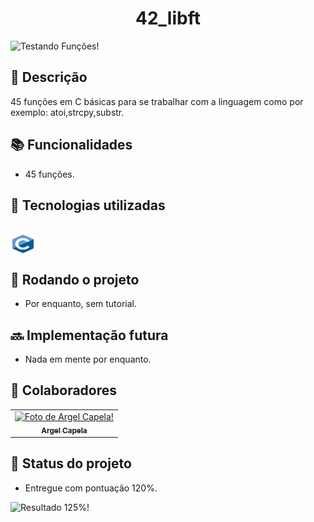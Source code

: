 <h1 align="center"> 42_libft </h1>

<img src="https://github.com/argelcapela/42_libft/blob/master/assets/libft_test.gif?raw=true" alt="Testando Funções!" />

## :memo: Descrição
45 funções em C básicas para se trabalhar com a linguagem como por exemplo: atoi,strcpy,substr.

## :books: Funcionalidades
* 45 funções.

## :wrench: Tecnologias utilizadas
<div style="display: inline_block"><br>
    <img align="center" alt="gel-Js" height="30" width="40" src="https://raw.githubusercontent.com/devicons/devicon/master/icons/c/c-original.svg">
</div>


## :rocket: Rodando o projeto
* Por enquanto, sem tutorial.

## :soon: Implementação futura
* Nada em mente por enquanto.


## :handshake: Colaboradores
<table>
  <tr>
    <td align="center">
      <a href="http://github.com/argelcapela">
        <img src="https://avatars.githubusercontent.com/u/79276276?s=400&u=055b803f4708d59eaf50208ba601f85844125757&v=4" width="100px;" alt="Foto de Argel Capela!"/><br>
        <sub>
          <b>Argel Capela</b>
        </sub>
      </a>
    </td>
  </tr>
</table>

## :dart: Status do projeto
* Entregue com pontuação 120%.
<img src="https://github.com/argelcapela/42_libft/blob/master/assets/125.jpg?raw=true" alt="Resultado 125%!" />

